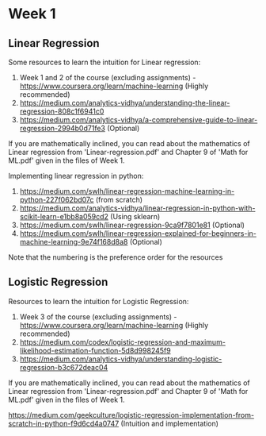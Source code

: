 # Week 1

## Linear Regression

Some resources to learn the intuition for Linear regression:
1. Week 1 and 2 of the course (excluding assignments) - https://www.coursera.org/learn/machine-learning (Highly recommended)
2. https://medium.com/analytics-vidhya/understanding-the-linear-regression-808c1f6941c0 
3. https://medium.com/analytics-vidhya/a-comprehensive-guide-to-linear-regression-2994b0d71fe3 (Optional)

If you are mathematically inclined, you can read about the mathematics of Linear regression from 'Linear-regression.pdf' and Chapter 9 of 'Math for ML.pdf' given in the files of Week 1. 

Implementing linear regression in python:
1. https://medium.com/swlh/linear-regression-machine-learning-in-python-227f062bd07c (from scratch)
2. https://medium.com/analytics-vidhya/linear-regression-in-python-with-scikit-learn-e1bb8a059cd2 (Using sklearn)
3. https://medium.com/swlh/linear-regression-9ca9f7801e81 (Optional)
4. https://medium.com/swlh/linear-regression-explained-for-beginners-in-machine-learning-9e74f168d8a8 (Optional)

Note that the numbering is the preference order for the resources

## Logistic Regression

Resources to learn the intuition for Logistic Regression:
1. Week 3 of the course (excluding assignments) - https://www.coursera.org/learn/machine-learning (Highly recommended)
2. https://medium.com/codex/logistic-regression-and-maximum-likelihood-estimation-function-5d8d998245f9
3. https://medium.com/analytics-vidhya/understanding-logistic-regression-b3c672deac04

If you are mathematically inclined, you can read about the mathematics of Linear regression from 'Linear-regression.pdf' and Chapter 9 of 'Math for ML.pdf' given in the files of Week 1. 

https://medium.com/geekculture/logistic-regression-implementation-from-scratch-in-python-f9d6cd4a0747 (Intuition and implementation)
 
